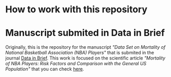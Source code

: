 # How to work with this repository

# Manuscript submited in Data in Brief
Originally, this is the repository for the manuscript _"Data Set on Mortality of National Basketball Association (NBA)
Players"_ that is submited in the 
journal [Data in Brief](https://www.journals.elsevier.com/data-in-brief). This work is focused on the scientific article _"Mortality of NBA Players: Risk Factors and Comparison with the General US Population"_ that you 
can check [here](https://doi.org/10.3390/app9030500). 

